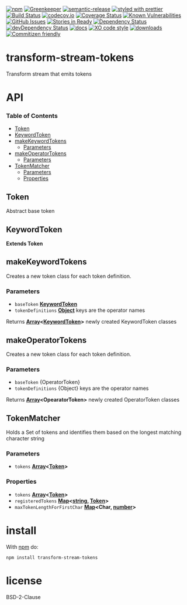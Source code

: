 [![npm](https://img.shields.io/npm/v/transform-stream-tokens.svg)](https://www.npmjs.com/package/transform-stream-tokens)
[![Greenkeeper](https://badges.greenkeeper.io/arlac77/transform-stream-tokens.svg)](https://greenkeeper.io/)
[![semantic-release](https://img.shields.io/badge/%20%20%F0%9F%93%A6%F0%9F%9A%80-semantic--release-e10079.svg)](https://github.com/arlac77/transform-stream-tokens)
[![styled with prettier](https://img.shields.io/badge/styled_with-prettier-ff69b4.svg)](https://github.com/prettier/prettier)
[![Build Status](https://secure.travis-ci.org/arlac77/transform-stream-tokens.png)](http://travis-ci.org/arlac77/transform-stream-tokens)
[![codecov.io](http://codecov.io/github/arlac77/transform-stream-tokens/coverage.svg?branch=master)](http://codecov.io/github/arlac77/transform-stream-tokens?branch=master)
[![Coverage Status](https://coveralls.io/repos/arlac77/transform-stream-tokens/badge.svg)](https://coveralls.io/r/arlac77/transform-stream-tokens)
[![Known Vulnerabilities](https://snyk.io/test/github/arlac77/transform-stream-tokens/badge.svg)](https://snyk.io/test/github/arlac77/transform-stream-tokens)
[![GitHub Issues](https://img.shields.io/github/issues/arlac77/transform-stream-tokens.svg?style=flat-square)](https://github.com/arlac77/transform-stream-tokens/issues)
[![Stories in Ready](https://badge.waffle.io/arlac77/transform-stream-tokens.svg?label=ready&title=Ready)](http://waffle.io/arlac77/transform-stream-tokens)
[![Dependency Status](https://david-dm.org/arlac77/transform-stream-tokens.svg)](https://david-dm.org/arlac77/transform-stream-tokens)
[![devDependency Status](https://david-dm.org/arlac77/transform-stream-tokens/dev-status.svg)](https://david-dm.org/arlac77/transform-stream-tokens#info=devDependencies)
[![docs](http://inch-ci.org/github/arlac77/transform-stream-tokens.svg?branch=master)](http://inch-ci.org/github/arlac77/transform-stream-tokens)
[![XO code style](https://img.shields.io/badge/code_style-XO-5ed9c7.svg)](https://github.com/sindresorhus/xo)
[![downloads](http://img.shields.io/npm/dm/transform-stream-tokens.svg?style=flat-square)](https://npmjs.org/package/transform-stream-tokens)
[![Commitizen friendly](https://img.shields.io/badge/commitizen-friendly-brightgreen.svg)](http://commitizen.github.io/cz-cli/)

# transform-stream-tokens

Transform stream that emits tokens

# API

<!-- Generated by documentation.js. Update this documentation by updating the source code. -->

### Table of Contents

-   [Token](#token)
-   [KeywordToken](#keywordtoken)
-   [makeKeywordTokens](#makekeywordtokens)
    -   [Parameters](#parameters)
-   [makeOperatorTokens](#makeoperatortokens)
    -   [Parameters](#parameters-1)
-   [TokenMatcher](#tokenmatcher)
    -   [Parameters](#parameters-2)
    -   [Properties](#properties)

## Token

Abstract base token

## KeywordToken

**Extends Token**

## makeKeywordTokens

Creates a new token class for each token definition.

### Parameters

-   `baseToken` **[KeywordToken](#keywordtoken)** 
-   `tokenDefinitions` **[Object](https://developer.mozilla.org/docs/Web/JavaScript/Reference/Global_Objects/Object)** keys are the operator names

Returns **[Array](https://developer.mozilla.org/docs/Web/JavaScript/Reference/Global_Objects/Array)&lt;[KeywordToken](#keywordtoken)>** newly created KeywordToken classes

## makeOperatorTokens

Creates a new token class for each token definition.

### Parameters

-   `baseToken`  {OperatorToken}
-   `tokenDefinitions`  {Object} keys are the operator names

Returns **[Array](https://developer.mozilla.org/docs/Web/JavaScript/Reference/Global_Objects/Array)&lt;OpearatorToken>** newly created OperatorToken classes

## TokenMatcher

Holds a Set of tokens and identifies them based on the longest matching character string

### Parameters

-   `tokens` **[Array](https://developer.mozilla.org/docs/Web/JavaScript/Reference/Global_Objects/Array)&lt;[Token](#token)>** 

### Properties

-   `tokens` **[Array](https://developer.mozilla.org/docs/Web/JavaScript/Reference/Global_Objects/Array)&lt;[Token](#token)>** 
-   `registeredTokens` **[Map](https://developer.mozilla.org/docs/Web/JavaScript/Reference/Global_Objects/Map)&lt;[string](https://developer.mozilla.org/docs/Web/JavaScript/Reference/Global_Objects/String), [Token](#token)>** 
-   `maxTokenLengthForFirstChar` **[Map](https://developer.mozilla.org/docs/Web/JavaScript/Reference/Global_Objects/Map)&lt;Char, [number](https://developer.mozilla.org/docs/Web/JavaScript/Reference/Global_Objects/Number)>** 

# install

With [npm](http://npmjs.org) do:

```shell
npm install transform-stream-tokens
```

# license

BSD-2-Clause
